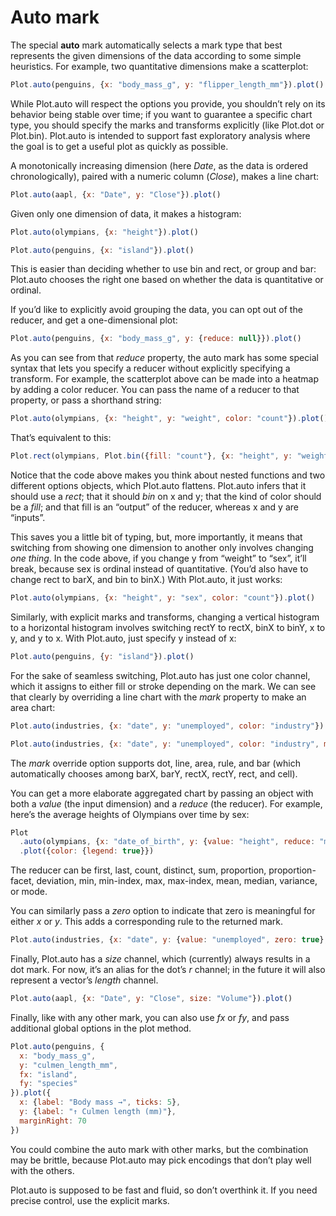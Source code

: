 # Auto mark

The special **auto** mark automatically selects a mark type that best represents the given dimensions of the data according to some simple heuristics. For example, two quantitative dimensions make a scatterplot:

```js
Plot.auto(penguins, {x: "body_mass_g", y: "flipper_length_mm"}).plot()
```

While Plot.auto will respect the options you provide, you shouldn’t rely on its behavior being stable over time; if you want to guarantee a specific chart type, you should specify the marks and transforms explicitly (like Plot.dot or Plot.bin). Plot.auto is intended to support fast exploratory analysis where the goal is to get a useful plot as quickly as possible.

A monotonically increasing dimension (here *Date*, as the data is ordered chronologically), paired with a numeric column (*Close*), makes a line chart:

```js
Plot.auto(aapl, {x: "Date", y: "Close"}).plot()
```

Given only one dimension of data, it makes a histogram:

```js
Plot.auto(olympians, {x: "height"}).plot()
```

```js
Plot.auto(penguins, {x: "island"}).plot()
```

This is easier than deciding whether to use bin and rect, or group and bar: Plot.auto chooses the right one based on whether the data is quantitative or ordinal.

If you’d like to explicitly avoid grouping the data, you can opt out of the reducer, and get a one-dimensional plot:

```js
Plot.auto(penguins, {x: "body_mass_g", y: {reduce: null}}).plot()
```

As you can see from that _reduce_ property, the auto mark has some special syntax that lets you specify a reducer without explicitly specifying a transform. For example, the scatterplot above can be made into a heatmap by adding a color reducer. You can pass the name of a reducer to that property, or pass a shorthand string:

```js
Plot.auto(olympians, {x: "height", y: "weight", color: "count"}).plot()
```

That’s equivalent to this:

```js
Plot.rect(olympians, Plot.bin({fill: "count"}, {x: "height", y: "weight"})).plot()
```

Notice that the code above makes you think about nested functions and two different options objects, which Plot.auto flattens. Plot.auto infers that it should use a _rect_; that it should _bin_ on x and y; that the kind of color should be a _fill_; and that fill is an “output” of the reducer, whereas x and y are “inputs”.

This saves you a little bit of typing, but, more importantly, it means that switching from showing one dimension to another only involves changing _one thing_. In the code above, if you change y from “weight” to “sex”, it’ll break, because sex is ordinal instead of quantitative. (You’d also have to change rect to barX, and bin to binX.) With Plot.auto, it just works:

```js
Plot.auto(olympians, {x: "height", y: "sex", color: "count"}).plot()
```

Similarly, with explicit marks and transforms, changing a vertical histogram to a horizontal histogram involves switching rectY to rectX, binX to binY, x to y, and y to x. With Plot.auto, just specify y instead of x:

```js
Plot.auto(penguins, {y: "island"}).plot()
```

For the sake of seamless switching, Plot.auto has just one color channel, which it assigns to either fill or stroke depending on the mark. We can see that clearly by overriding a line chart with the _mark_ property to make an area chart:

```js
Plot.auto(industries, {x: "date", y: "unemployed", color: "industry"}).plot()
```

```js
Plot.auto(industries, {x: "date", y: "unemployed", color: "industry", mark: "area"}).plot()
```

The _mark_ override option supports dot, line, area, rule, and bar (which automatically chooses among barX, barY, rectX, rectY, rect, and cell).

You can get a more elaborate aggregated chart by passing an object with both a _value_ (the input dimension) and a _reduce_ (the reducer). For example, here’s the average heights of Olympians over time by sex:

```js
Plot
  .auto(olympians, {x: "date_of_birth", y: {value: "height", reduce: "mean"}, color: "sex", mark: "line"})
  .plot({color: {legend: true}})
```

The reducer can be first, last, count, distinct, sum, proportion, proportion-facet, deviation, min, min-index, max, max-index, mean, median, variance, or mode.

You can similarly pass a *zero* option to indicate that zero is meaningful for either _x_ or _y_. This adds a corresponding rule to the returned mark.

```js
Plot.auto(industries, {x: "date", y: {value: "unemployed", zero: true}, color: "industry"}).plot()
```

Finally, Plot.auto has a _size_ channel, which (currently) always results in a dot mark. For now, it’s an alias for the dot’s _r_ channel; in the future it will also represent a vector’s _length_ channel.

```js
Plot.auto(aapl, {x: "Date", y: "Close", size: "Volume"}).plot()
```

Finally, like with any other mark, you can also use _fx_ or _fy_, and pass additional global options in the plot method.

```js
Plot.auto(penguins, {
  x: "body_mass_g",
  y: "culmen_length_mm",
  fx: "island",
  fy: "species"
}).plot({
  x: {label: "Body mass →", ticks: 5},
  y: {label: "↑ Culmen length (mm)"},
  marginRight: 70
})
```

You could combine the auto mark with other marks, but the combination may be brittle, because Plot.auto may pick encodings that don’t play well with the others.

Plot.auto is supposed to be fast and fluid, so don’t overthink it. If you need precise control, use the explicit marks.
